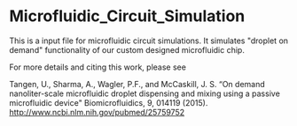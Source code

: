 # Microfluidic_Circuit_Simulation

This is a input file for microfluidic circuit simulations. It simulates "droplet on demand" functionality
of our custom designed microfluidic chip. 

For more details and citing this work, please see 

Tangen, U., Sharma, A., Wagler, P.F., and McCaskill, J. S.
“On demand nanoliter-scale microfluidic droplet dispensing and mixing using a passive microfluidic device" 
Biomicrofluidics, 9, 014119 (2015). http://www.ncbi.nlm.nih.gov/pubmed/25759752
